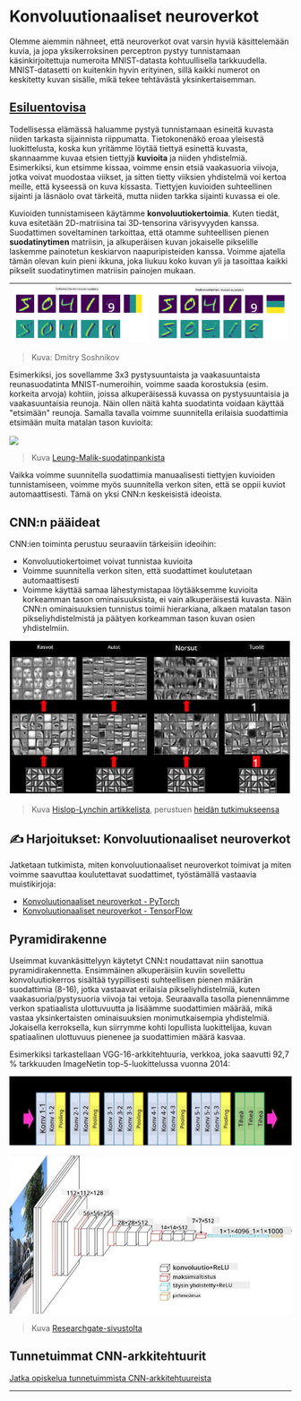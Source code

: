 <!--
CO_OP_TRANSLATOR_METADATA:
{
  "original_hash": "a560d5b845962cf33dc102266e409568",
  "translation_date": "2025-09-23T09:56:03+00:00",
  "source_file": "lessons/4-ComputerVision/07-ConvNets/README.md",
  "language_code": "fi"
}
-->
# Konvoluutionaaliset neuroverkot

Olemme aiemmin nähneet, että neuroverkot ovat varsin hyviä käsittelemään kuvia, ja jopa yksikerroksinen perceptron pystyy tunnistamaan käsinkirjoitettuja numeroita MNIST-datasta kohtuullisella tarkkuudella. MNIST-datasetti on kuitenkin hyvin erityinen, sillä kaikki numerot on keskitetty kuvan sisälle, mikä tekee tehtävästä yksinkertaisemman.

## [Esiluentovisa](https://ff-quizzes.netlify.app/en/ai/quiz/13)

Todellisessa elämässä haluamme pystyä tunnistamaan esineitä kuvasta niiden tarkasta sijainnista riippumatta. Tietokonenäkö eroaa yleisestä luokittelusta, koska kun yritämme löytää tiettyä esinettä kuvasta, skannaamme kuvaa etsien tiettyjä **kuvioita** ja niiden yhdistelmiä. Esimerkiksi, kun etsimme kissaa, voimme ensin etsiä vaakasuoria viivoja, jotka voivat muodostaa viikset, ja sitten tietty viiksien yhdistelmä voi kertoa meille, että kyseessä on kuva kissasta. Tiettyjen kuvioiden suhteellinen sijainti ja läsnäolo ovat tärkeitä, mutta niiden tarkka sijainti kuvassa ei ole.

Kuvioiden tunnistamiseen käytämme **konvoluutiokertoimia**. Kuten tiedät, kuva esitetään 2D-matriisina tai 3D-tensorina värisyvyyden kanssa. Suodattimen soveltaminen tarkoittaa, että otamme suhteellisen pienen **suodatinytimen** matriisin, ja alkuperäisen kuvan jokaiselle pikselille laskemme painotetun keskiarvon naapuripisteiden kanssa. Voimme ajatella tämän olevan kuin pieni ikkuna, joka liukuu koko kuvan yli ja tasoittaa kaikki pikselit suodatinytimen matriisin painojen mukaan.

![Pystysuuntainen reunasuodatin](../../../../../translated_images/filter-vert.b7148390ca0bc356ddc7e55555d2481819c1e86ddde9dce4db5e71a69d6f887f.fi.png) | ![Vaakasuuntainen reunasuodatin](../../../../../translated_images/filter-horiz.59b80ed4feb946efbe201a7fe3ca95abb3364e266e6fd90820cb893b4d3a6dda.fi.png)
----|----

> Kuva: Dmitry Soshnikov

Esimerkiksi, jos sovellamme 3x3 pystysuuntaista ja vaakasuuntaista reunasuodatinta MNIST-numeroihin, voimme saada korostuksia (esim. korkeita arvoja) kohtiin, joissa alkuperäisessä kuvassa on pystysuuntaisia ja vaakasuuntaisia reunoja. Näin ollen näitä kahta suodatinta voidaan käyttää "etsimään" reunoja. Samalla tavalla voimme suunnitella erilaisia suodattimia etsimään muita matalan tason kuvioita:

<img src="images/lmfilters.jpg" width="500" align="center"/>

> Kuva [Leung-Malik-suodatinpankista](https://www.robots.ox.ac.uk/~vgg/research/texclass/filters.html)

Vaikka voimme suunnitella suodattimia manuaalisesti tiettyjen kuvioiden tunnistamiseen, voimme myös suunnitella verkon siten, että se oppii kuviot automaattisesti. Tämä on yksi CNN:n keskeisistä ideoista.

## CNN:n pääideat

CNN:ien toiminta perustuu seuraaviin tärkeisiin ideoihin:

* Konvoluutiokertoimet voivat tunnistaa kuvioita
* Voimme suunnitella verkon siten, että suodattimet koulutetaan automaattisesti
* Voimme käyttää samaa lähestymistapaa löytääksemme kuvioita korkeamman tason ominaisuuksista, ei vain alkuperäisestä kuvasta. Näin CNN:n ominaisuuksien tunnistus toimii hierarkiana, alkaen matalan tason pikseliyhdistelmistä ja päätyen korkeamman tason kuvan osien yhdistelmiin.

![Hierarkkinen ominaisuuksien tunnistus](../../../../../translated_images/FeatureExtractionCNN.d9b456cbdae7cb643fde3032b81b2940e3cf8be842e29afac3f482725ba7f95c.fi.png)

> Kuva [Hislop-Lynchin artikkelista](https://www.semanticscholar.org/paper/Computer-vision-based-pedestrian-trajectory-Hislop-Lynch/26e6f74853fc9bbb7487b06dc2cf095d36c9021d), perustuen [heidän tutkimukseensa](https://dl.acm.org/doi/abs/10.1145/1553374.1553453)

## ✍️ Harjoitukset: Konvoluutionaaliset neuroverkot

Jatketaan tutkimista, miten konvoluutionaaliset neuroverkot toimivat ja miten voimme saavuttaa koulutettavat suodattimet, työstämällä vastaavia muistikirjoja:

* [Konvoluutionaaliset neuroverkot - PyTorch](ConvNetsPyTorch.ipynb)
* [Konvoluutionaaliset neuroverkot - TensorFlow](ConvNetsTF.ipynb)

## Pyramidirakenne

Useimmat kuvankäsittelyyn käytetyt CNN:t noudattavat niin sanottua pyramidirakennetta. Ensimmäinen alkuperäisiin kuviin sovellettu konvoluutiokerros sisältää tyypillisesti suhteellisen pienen määrän suodattimia (8-16), jotka vastaavat erilaisia pikseliyhdistelmiä, kuten vaakasuoria/pystysuoria viivoja tai vetoja. Seuraavalla tasolla pienennämme verkon spatiaalista ulottuvuutta ja lisäämme suodattimien määrää, mikä vastaa yksinkertaisten ominaisuuksien monimutkaisempia yhdistelmiä. Jokaisella kerroksella, kun siirrymme kohti lopullista luokittelijaa, kuvan spatiaalinen ulottuvuus pienenee ja suodattimien määrä kasvaa.

Esimerkiksi tarkastellaan VGG-16-arkkitehtuuria, verkkoa, joka saavutti 92,7 % tarkkuuden ImageNetin top-5-luokittelussa vuonna 2014:

![ImageNet-kerrokset](../../../../../translated_images/vgg-16-arch1.d901a5583b3a51baeaab3e768567d921e5d54befa46e1e642616c5458c934028.fi.jpg)

![ImageNet-pyramidi](../../../../../translated_images/vgg-16-arch.64ff2137f50dd49fdaa786e3f3a975b3f22615efd13efb19c5d22f12e01451a1.fi.jpg)

> Kuva [Researchgate-sivustolta](https://www.researchgate.net/figure/Vgg16-model-structure-To-get-the-VGG-NIN-model-we-replace-the-2-nd-4-th-6-th-7-th_fig2_335194493)

## Tunnetuimmat CNN-arkkitehtuurit

[Jatka opiskelua tunnetuimmista CNN-arkkitehtuureista](CNN_Architectures.md)

---

